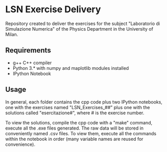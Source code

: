 # LSN Exercise Delivery

Repository created to deliver the exercises for the subject "Laboratorio di Simulazione Numerica" of the Physics Department in the University of Milan.

## Requirements

- g++ C++ compiler
- Python 3.* with numpy and maplotlib modules installed
- IPython Notebook

## Usage

In general, each folder contains the cpp code plus two IPython notebooks, one with the exercises named "LSN_Exercises_##" plus one with the solutions called "esercitazione#", where # is the exercise number.

To view the solutions, compile the cpp code with a "make" command, execute all the .exe files generated. The raw data will be stored in conveniently named .csv files. To view them, execute all the commands within the notebook in order (many variable names are reused for convenience).
